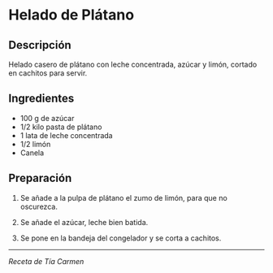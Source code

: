 # Helado de Plátano

## Descripción
Helado casero de plátano con leche concentrada, azúcar y limón, cortado en cachitos para servir.

## Ingredientes
- 100 g de azúcar
- 1/2 kilo pasta de plátano
- 1 lata de leche concentrada
- 1/2 limón
- Canela

## Preparación

1. Se añade a la pulpa de plátano el zumo de limón, para que no oscurezca.

2. Se añade el azúcar, leche bien batida.

3. Se pone en la bandeja del congelador y se corta a cachitos.

---
*Receta de Tía Carmen*